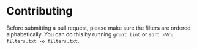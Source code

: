 # Contributing

Before submitting a pull request, please make sure the filters are ordered alphabetically.
You can do this by running `grunt lint` or `sort -Vru filters.txt -o filters.txt`.
